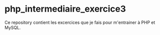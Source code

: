 ﻿php_intermediaire_exercice3
===========================

Ce repository contient les excercices que je fais pour m'entrainer à PHP et MySQL.

